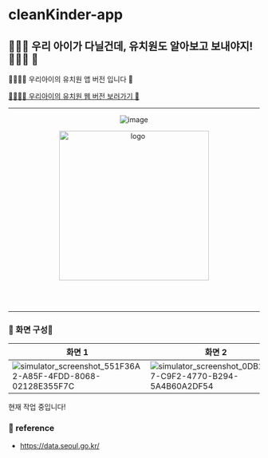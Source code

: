 # cleanKinder-app
## 👦🏻💛 우리 아이가 다닐건데, 유치원도 알아보고 보내야지! 💛👧🏻 🫧
👦🏻👧🏻 우리아이의 유치원 앱 버전 입니다 💛

[👦🏻👧🏻 우리아이의 유치원 웹 버전 보러가기 💛](https://github.com/clean-kinder/cleankinder-front)

<hr />

<div align="center">

![image](https://github.com/hyung6370/cleanKinder-app/assets/81064963/02b60c19-9706-45c3-a171-a77e44fc9ca4)

<img width="300" alt="logo" src="https://github.com/hyung6370/cleanKinder-app/assets/81064963/269b1f30-b756-43ce-89d0-6978eb72022b">

</div>

<br /><br /><hr />

### 📌 화면 구성📱
|화면 1|화면 2|
|---|---|
|![simulator_screenshot_551F36A2-A85F-4FDD-8068-02128E355F7C](https://github.com/hyung6370/cleanKinder-app/assets/81064963/9341d5b7-5aae-413a-8bce-2917faa03687)|![simulator_screenshot_0DB2E5C7-C9F2-4770-B294-5A4B60A2DF54](https://github.com/hyung6370/cleanKinder-app/assets/81064963/6bf5cbcb-5453-4369-916b-c5fe9502f167)|




현재 작업 중입니다!

### 📌 reference
- https://data.seoul.go.kr/

